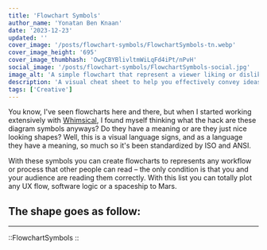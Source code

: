 ```yaml
---
title: 'Flowchart Symbols'
author_name: 'Yonatan Ben Knaan'
date: '2023-12-23'
updated: ''
cover_image: '/posts/flowchart-symbols/FlowchartSymbols-tn.webp'
cover_image_height: '695'
cover_image_thumbhash: 'OwgCBYBlivltmWiLqFd4iPt/nPvH'
social_image: '/posts/flowchart-symbols/FlowchartSymbols-social.jpg'
image_alt: 'A simple flowchart that represent a viewer liking or disliking this content'
description: 'A visual cheat sheet to help you effectively convey ideas with flowcharts'
tags: ['Creative']
---
```


You know, I've seen flowcharts here and there, but when I started working extensively with [Whimsical](https://whimsical.com/), I found myself thinking what the hack are these diagram symbols anyways? Do they have a meaning or are they just nice looking shapes? Well, this is a visual language signs, and as a language they have a meaning, so much so it's been standardized by ISO and ANSI.

With these symbols you can create flowcharts to represents any workflow or process that other people can read – the only condition is that you and your audience are reading them correctly. With this list you can totally plot any UX flow, software logic or a spaceship to Mars.

<!-- Each symbol has a designated meaning and this way you can use them to convey a story.  -->
 <!-- Whimsical are using just a part of the flowcharts symbols and are mixing some other shapes too. -->
## The shape goes as follow: 

---

::FlowchartSymbols
::